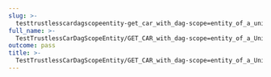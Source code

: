 ```yaml
---
slug: >-
  testtrustlesscardagscopeentity-get_car_with_dag-scope=entity_of_a_unixfs_file_(format=car)
full_name: >-
  TestTrustlessCarDagScopeEntity/GET_CAR_with_dag-scope=entity_of_a_UnixFS_file_(format=car)
outcome: pass
title: >-
  TestTrustlessCarDagScopeEntity/GET_CAR_with_dag-scope=entity_of_a_UnixFS_file_(format=car)
---
```


